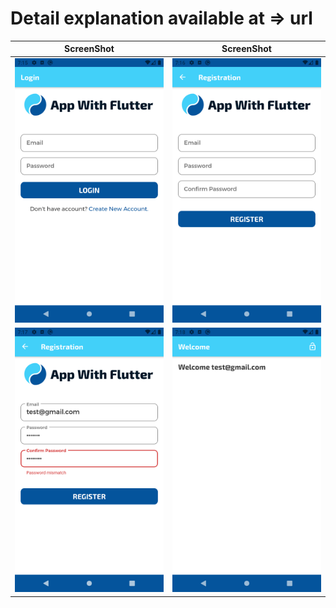 # Detail explanation available at => url

ScreenShot | ScreenShot
------------ | -------------
![Firebase Authentication Tutorial](/screenshot/ss1.png) | ![Firebase Authentication Tutorial](/screenshot/ss2.png)
![Firebase Authentication Tutorial](/screenshot/ss3.png) | ![Firebase Authentication Tutorial](/screenshot/ss4.png)